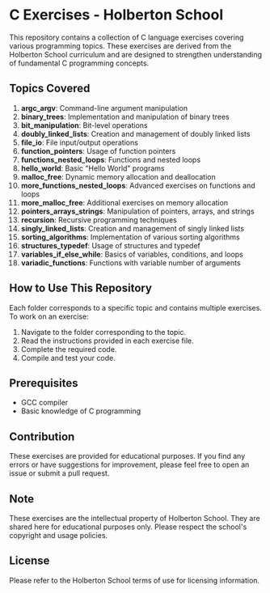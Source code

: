 # C Exercises - Holberton School

This repository contains a collection of C language exercises covering various programming topics. These exercises are derived from the Holberton School curriculum and are designed to strengthen understanding of fundamental C programming concepts.

## Topics Covered

1. **argc_argv**: Command-line argument manipulation
2. **binary_trees**: Implementation and manipulation of binary trees
3. **bit_manipulation**: Bit-level operations
4. **doubly_linked_lists**: Creation and management of doubly linked lists
5. **file_io**: File input/output operations
6. **function_pointers**: Usage of function pointers
7. **functions_nested_loops**: Functions and nested loops
8. **hello_world**: Basic "Hello World" programs
9. **malloc_free**: Dynamic memory allocation and deallocation
10. **more_functions_nested_loops**: Advanced exercises on functions and loops
11. **more_malloc_free**: Additional exercises on memory allocation
12. **pointers_arrays_strings**: Manipulation of pointers, arrays, and strings
13. **recursion**: Recursive programming techniques
14. **singly_linked_lists**: Creation and management of singly linked lists
15. **sorting_algorithms**: Implementation of various sorting algorithms
16. **structures_typedef**: Usage of structures and typedef
17. **variables_if_else_while**: Basics of variables, conditions, and loops
18. **variadic_functions**: Functions with variable number of arguments

## How to Use This Repository

Each folder corresponds to a specific topic and contains multiple exercises. To work on an exercise:

1. Navigate to the folder corresponding to the topic.
2. Read the instructions provided in each exercise file.
3. Complete the required code.
4. Compile and test your code.

## Prerequisites

- GCC compiler
- Basic knowledge of C programming

## Contribution

These exercises are provided for educational purposes. If you find any errors or have suggestions for improvement, please feel free to open an issue or submit a pull request.

## Note

These exercises are the intellectual property of Holberton School. They are shared here for educational purposes only. Please respect the school's copyright and usage policies.

## License

Please refer to the Holberton School terms of use for licensing information.
